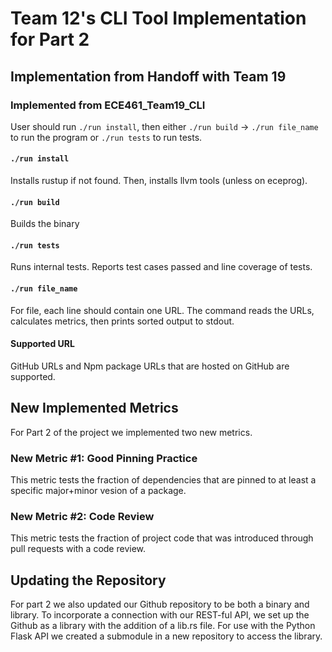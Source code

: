 # Team 12's CLI Tool Implementation for Part 2

## Implementation from Handoff with Team 19
### Implemented from ECE461_Team19_CLI

User should run `./run install`, then either `./run build` -> `./run file_name` to run the program or `./run tests` to run tests.

#### `./run install`

Installs rustup if not found. Then, installs llvm tools (unless on eceprog).

#### `./run build`

Builds the binary

#### `./run tests`

Runs internal tests. Reports test cases passed and line coverage of tests.

#### `./run file_name`

For file, each line should contain one URL. The command reads the URLs, calculates metrics, then prints sorted output to stdout.

#### Supported URL

GitHub URLs and Npm package URLs that are hosted on GitHub are supported.

## New Implemented Metrics

For Part 2 of the project we implemented two new metrics. 

### New Metric #1: Good Pinning Practice

This metric tests the fraction of dependencies that are pinned to at least a specific major+minor vesion of a package. 

### New Metric #2: Code Review

This metric tests the fraction of project code that was introduced through pull requests with a code review.

## Updating the Repository

For part 2 we also updated our Github repository to be both a binary and library. To incorporate a connection with our REST-ful API,
we set up the Github as a library with the addition of a lib.rs file. For use with the Python Flask API we created a submodule in a new repository to access the library.




